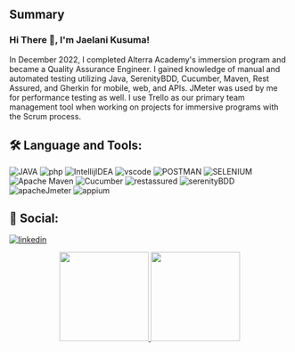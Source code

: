 ## Summary
### Hi There 👋, I'm Jaelani Kusuma!

In December 2022, I completed Alterra Academy's immersion program and became a Quality Assurance Engineer. I gained knowledge of manual and automated testing utilizing Java, SerenityBDD, Cucumber, Maven, Rest Assured, and Gherkin for mobile, web, and APIs. JMeter was used by me for performance testing as well. I use Trello as our primary team management tool when working on projects for immersive programs with the Scrum process.

## 🛠️ Language and Tools:

![JAVA](https://img.shields.io/badge/JAVA-red?style=for-the-badge&logo=java)
![php](https://img.shields.io/badge/php-777BB4?style=for-the-badge&logo=php&logoColor=white)
![IntellijIDEA](https://img.shields.io/badge/IntelliJIDEA-000000.svg?style=for-the-badge&logo=intellij-idea&logoColor=white)
![vscode](https://img.shields.io/badge/visual%20studio%20code-5C2D91?style=for-the-badge&logo=visual%20studio%20code&logoColor=white)
![POSTMAN](https://img.shields.io/badge/postman-FF6C37?style=for-the-badge&logo=postman&logoColor=white)
![SELENIUM](https://img.shields.io/badge/selenium-43B02A?style=for-the-badge&logo=selenium&logoColor=white)
![Apache Maven](https://img.shields.io/badge/Apache%20Maven-C71A36?style=for-the-badge&logo=Apache%20Maven&logoColor=white)
![Cucumber](https://img.shields.io/badge/-cucumber-23D96C?style=for-the-badge&logo=cucumber&logoColor=white)
![restassured](https://img.shields.io/badge/rest%20assured-43B02A?style=for-the-badge&logo=rest-assured&logoColor=white)
![serenityBDD](https://img.shields.io/badge/serenity%20bdd-43B02A?style=for-the-badge&logo=serenity-bdd&logoColor=white)
![apacheJmeter](https://img.shields.io/badge/jmeter-D22128?style=for-the-badge&logo=apache-jmeter&logoColor=white)
![appium](https://img.shields.io/badge/appium-6428B4?style=for-the-badge&logo=appium&logoColor=white)

## 📱 Social:
[![linkedin](https://img.shields.io/badge/linkedin-0A66C2?style=for-the-badge&logo=linkedin&logoColor=white)](https://linkedin.com/in/jaekusuma)

<p align="center">
<a href="https://github.com/jaekusuma">
  <img height="160em" src="https://github-readme-stats-eight-theta.vercel.app/api?username=jaekusuma&show_icons=true&theme=algolia&include_all_commits=true&count_private=true"/>
  <img height="160em" src="https://github-readme-stats-eight-theta.vercel.app/api/top-langs/?username=jaekusuma&layout=compact&langs_count=8&theme=algolia"/>
</a>
</p>

